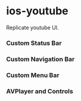 # ios-youtube

Replicate youtube UI.

### Custom Status Bar
### Custom Navigation Bar
### Custom Menu Bar
### AVPlayer and Controls
